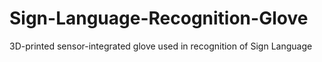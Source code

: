 # Sign-Language-Recognition-Glove
3D-printed sensor-integrated glove used in recognition of Sign Language
